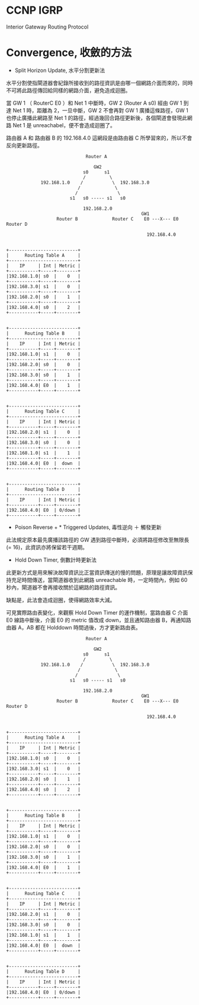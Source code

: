 # CCNP IGRP
Interior Gateway Routing Protocol

# Convergence, 收斂的方法

* Split Horizon Update, 水平分割更新法

 水平分割使指閘道器會紀錄所接收到的路徑資訊是由哪一個網路介面而來的，同時不可將此路徑傳回給同樣的網路介面，避免造成迴圈。
 
 當 GW 1 （ RouterC E0 ）和 Net 1 中斷時，GW 2 (Router A s0) 經由 GW 1 到達 Net 1 時，距離為 2，一旦中斷，GW 2 不會再對 GW 1 廣播這條路徑，GW 1 也停止廣播此網路至 Net 1 的路徑，經過幾回合路徑更新後，各個閘道會發現此網路 Net 1 是 unreachabel，便不會造成迴圈了。
 
 路由器 A 和 路由器 B 的 192.168.4.0 這網段是由路由器 C 所學習來的，所以不會反向更新路徑。
 
                                               
                                                
                                  Router A           
                                  
                                     GW2
                                 s0      s1
                                 /         \
                 192.168.1.0    /           \  192.168.3.0
                               /             \
                              /               \
                            s1   s0 ----- s1   s0    
                                                
                                 192.168.2.0
                                                       GW1
                       Router B             Router C    E0 ---X--- E0  Router D
                       
                                                         192.168.4.0
                       
                       
    +--------------------------+                  
    |      Routing Table A     |
    +--------------------------+
    |    IP     | Int | Metric |   
    +-----------+-----+--------+
    |192.168.1.0| s0  |    0   |
    +-----------+-----+--------+
    |192.168.3.0| s1  |    0   |
    +-----------+-----+--------+
    |192.168.2.0| s0  |    1   |
    +-----------+-----+--------+
    |192.168.4.0| s0  |    2   |
    +-----------+-----+--------+
    
    
    +--------------------------+                  
    |      Routing Table B     |
    +--------------------------+
    |    IP     | Int | Metric |   
    +-----------+-----+--------+
    |192.168.1.0| s1  |    0   |
    +-----------+-----+--------+
    |192.168.2.0| s0  |    0   |
    +-----------+-----+--------+
    |192.168.3.0| s0  |    1   |
    +-----------+-----+--------+
    |192.168.4.0| E0  |    1   |
    +-----------+-----+--------+
    
    
    +--------------------------+                  
    |      Routing Table C     |
    +--------------------------+
    |    IP     | Int | Metric |   
    +-----------+-----+--------+
    |192.168.2.0| s1  |    0   |
    +-----------+-----+--------+
    |192.168.3.0| s0  |    0   |
    +-----------+-----+--------+
    |192.168.1.0| s1  |    1   |
    +-----------+-----+--------+
    |192.168.4.0| E0  |  down  |
    +-----------+-----+--------+
    
    
    +--------------------------+                  
    |      Routing Table D     |
    +--------------------------+
    |    IP     | Int | Metric |   
    +-----------+-----+--------+
    |192.168.4.0| E0  | 0/down |
    +-----------+-----+--------+
    
 
 
    
* Poison Reverse + * Triggered Updates, 毒性逆向 ＋ 觸發更新

此法規定原本最先廣播該路徑的 GW 遇到路徑中斷時，必須將路徑修改至無限長 (= 16)，此資訊亦將保留若干週期。
    
   
   
 
 

   
* Hold Down Timer, 倒數計時更新法

此更新方式是用來解決故障資訊比正當資訊傳送的慢的問題，原理是讓故障資訊保持充足時間傳送，當閘道器收到此網路 unreachable 時，一定時間內，例如 60 秒內，閘道器不會再接收關於這網路的路徑資訊。

缺點是，此法會造成迴圈，使得網路效率大減。

可見實際路由表變化，來觀察 Hold Down Timer 的運作機制，當路由器 C 介面 E0 線路中斷後，介面 E0 的 metric 值改成 down，並且通知路由器 B，再通知路由器 A，AB 都在 Holddown 時間過後，方才更新路由表。


                                                
                                  Router A           
                                  
                                     GW2
                                 s0      s1
                                 /         \
                 192.168.1.0    /           \  192.168.3.0
                               /             \
                              /               \
                            s1   s0 ----- s1   s0    
                                                
                                 192.168.2.0
                                                       GW1
                       Router B             Router C    E0 ---X--- E0  Router D
                       
                                                         192.168.4.0
                       
                        
    +--------------------------+                  
    |      Routing Table A     |
    +--------------------------+
    |    IP     | Int | Metric |   
    +-----------+-----+--------+
    |192.168.1.0| s0  |    0   |
    +-----------+-----+--------+
    |192.168.3.0| s1  |    0   |
    +-----------+-----+--------+
    |192.168.2.0| s0  |    1   |
    +-----------+-----+--------+
    |192.168.4.0| s0  |    2   |
    +-----------+-----+--------+
    
    
    +--------------------------+                  
    |      Routing Table B     |
    +--------------------------+
    |    IP     | Int | Metric |   
    +-----------+-----+--------+
    |192.168.1.0| s1  |    0   |
    +-----------+-----+--------+
    |192.168.2.0| s0  |    0   |
    +-----------+-----+--------+
    |192.168.3.0| s0  |    1   |
    +-----------+-----+--------+
    |192.168.4.0| E0  |    1   |
    +-----------+-----+--------+
    
    
    +--------------------------+                  
    |      Routing Table C     |
    +--------------------------+
    |    IP     | Int | Metric |   
    +-----------+-----+--------+
    |192.168.2.0| s1  |    0   |
    +-----------+-----+--------+
    |192.168.3.0| s0  |    0   |
    +-----------+-----+--------+
    |192.168.1.0| s1  |    1   |
    +-----------+-----+--------+
    |192.168.4.0| E0  |  down  |
    +-----------+-----+--------+
    
    
    +--------------------------+                  
    |      Routing Table D     |
    +--------------------------+
    |    IP     | Int | Metric |   
    +-----------+-----+--------+
    |192.168.4.0| E0  | 0/down |
    +-----------+-----+--------+
    






